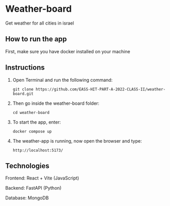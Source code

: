 # Weather-board
Get weather for all cities in israel

## How to run the app

First, make sure you have docker installed on your machine

## Instructions 
1. Open Terminal and run the following command:
   ```
   git clone https://github.com/EASS-HIT-PART-A-2022-CLASS-II/weather-board.git
   ```
   
2. Then go inside the weather-board folder:
   ```
   cd weather-board
   ```
   
3. To start the app, enter:
   ```
   docker compose up
   ```
4. The weather-app is running, now open the browser and type:
   ```
   http://localhost:5173/
   ```
   
## Technologies

Frontend: React + Vite (JavaScript)

Backend: FastAPI (Python)

Database: MongoDB
   
